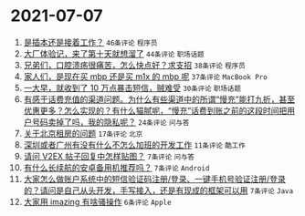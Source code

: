 # 2021-07-07

1. [是插本还是接着工作？](https://www.v2ex.com/t/788002) `46条评论` `程序员`
1. [大厂体验记，来了第十天就想溜了](https://www.v2ex.com/t/788005) `44条评论` `职场话题`
1. [兄弟们，口腔溃疡很痛苦，怎么快点好？求支招](https://www.v2ex.com/t/788021) `38条评论` `程序员`
1. [家人们，是现在买 mbp 还是买 m1x 的 mbp 呢](https://www.v2ex.com/t/787997) `37条评论` `MacBook Pro`
1. [一大早，就收到了 10 万点暴击短信，贼难受](https://www.v2ex.com/t/788000) `30条评论` `职场话题`
1. [有感于话费充值的渠道问题。为什么有些渠道中的所谓“慢充”能打九折，甚至优惠更多？怎么实现的？有什么猫腻呢，“慢充”话费到账之前的这段时间把用户号码卖掉了吗，我的隐私呢？](https://www.v2ex.com/t/788003) `24条评论` `问与答`
1. [关于北京租房的问题](https://www.v2ex.com/t/788017) `17条评论` `北京`
1. [深圳或者广州有没有什么不怎么加班的开发工作](https://www.v2ex.com/t/787993) `11条评论` `酷工作`
1. [请问 V2EX 帖子回复中怎样贴图？](https://www.v2ex.com/t/788014) `7条评论` `问与答`
1. [有什么长续航的安卓备用机推荐吗？](https://www.v2ex.com/t/787992) `7条评论` `Android`
1. [大家怎么做账户系统中的短信验证码注册/登录、一键手机号验证注册/登录的？请问是自己从头开发，手写接入，还是有现成的框架可以用](https://www.v2ex.com/t/787989) `7条评论` `Java`
1. [大家用 imazing 有啥骚操作](https://www.v2ex.com/t/787998) `6条评论` `Apple`
